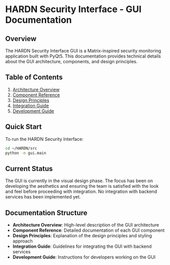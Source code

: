 # HARDN Security Interface - GUI Documentation

## Overview

The HARDN Security Interface GUI is a Matrix-inspired security monitoring application built with PyQt5. This documentation provides technical details about the GUI architecture, components, and design principles.

## Table of Contents

1. [Architecture Overview](architecture.md)
2. [Component Reference](components.md)
3. [Design Principles](design_principles.md)
4. [Integration Guide](integration_guide.md)
5. [Development Guide](development_guide.md)

## Quick Start

To run the HARDN Security Interface:

```bash
cd ~/HARDN/src
python -m gui.main
```

## Current Status

The GUI is currently in the visual design phase. The focus has been on developing the aesthetics and ensuring the team is satisfied with the look and feel before proceeding with integration. No integration with backend services has been implemented yet.

## Documentation Structure

- **Architecture Overview**: High-level description of the GUI architecture
- **Component Reference**: Detailed documentation of each GUI component
- **Design Principles**: Explanation of the design principles and styling approach
- **Integration Guide**: Guidelines for integrating the GUI with backend services
- **Development Guide**: Instructions for developers working on the GUI 